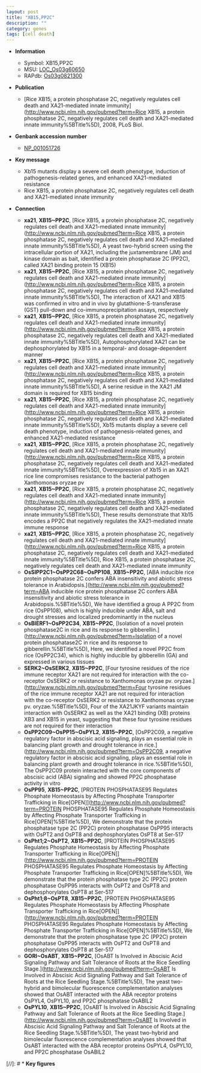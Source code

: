 ```yaml
---
layout: post
title: "XB15,PP2C"
description: ""
category: genes
tags: [cell death]
---
```


* **Information**  
    + Symbol: XB15,PP2C  
    + MSU: [LOC_Os03g60650](http://rice.uga.edu/cgi-bin/ORF_infopage.cgi?orf=LOC_Os03g60650)  
    + RAPdb: [Os03g0821300](http://rapdb.dna.affrc.go.jp/viewer/gbrowse_details/irgsp1?name=Os03g0821300)  

* **Publication**  
    + [Rice XB15, a protein phosphatase 2C, negatively regulates cell death and XA21-mediated innate immunity](http://www.ncbi.nlm.nih.gov/pubmed?term=Rice XB15, a protein phosphatase 2C, negatively regulates cell death and XA21-mediated innate immunity%5BTitle%5D), 2008, PLoS Biol.

* **Genbank accession number**  
    + [NP_001051726](http://www.ncbi.nlm.nih.gov/nuccore/NP_001051726)

* **Key message**  
    + Xb15 mutants display a severe cell death phenotype, induction of pathogenesis-related genes, and enhanced XA21-mediated resistance
    + Rice XB15, a protein phosphatase 2C, negatively regulates cell death and XA21-mediated innate immunity

* **Connection**  
    + __xa21__, __XB15~PP2C__, [Rice XB15, a protein phosphatase 2C, negatively regulates cell death and XA21-mediated innate immunity](http://www.ncbi.nlm.nih.gov/pubmed?term=Rice XB15, a protein phosphatase 2C, negatively regulates cell death and XA21-mediated innate immunity%5BTitle%5D), A yeast two-hybrid screen using the intracellular portion of XA21, including the juxtamembrane (JM) and kinase domain as bait, identified a protein phosphatase 2C (PP2C), called XA21 binding protein 15 (XB15)
    + __xa21__, __XB15~PP2C__, [Rice XB15, a protein phosphatase 2C, negatively regulates cell death and XA21-mediated innate immunity](http://www.ncbi.nlm.nih.gov/pubmed?term=Rice XB15, a protein phosphatase 2C, negatively regulates cell death and XA21-mediated innate immunity%5BTitle%5D), The interaction of XA21 and XB15 was confirmed in vitro and in vivo by glutathione-S-transferase (GST) pull-down and co-immunoprecipitation assays, respectively
    + __xa21__, __XB15~PP2C__, [Rice XB15, a protein phosphatase 2C, negatively regulates cell death and XA21-mediated innate immunity](http://www.ncbi.nlm.nih.gov/pubmed?term=Rice XB15, a protein phosphatase 2C, negatively regulates cell death and XA21-mediated innate immunity%5BTitle%5D), Autophosphorylated XA21 can be dephosphorylated by XB15 in a temporal- and dosage-dependent manner
    + __xa21__, __XB15~PP2C__, [Rice XB15, a protein phosphatase 2C, negatively regulates cell death and XA21-mediated innate immunity](http://www.ncbi.nlm.nih.gov/pubmed?term=Rice XB15, a protein phosphatase 2C, negatively regulates cell death and XA21-mediated innate immunity%5BTitle%5D), A serine residue in the XA21 JM domain is required for XB15 binding
    + __xa21__, __XB15~PP2C__, [Rice XB15, a protein phosphatase 2C, negatively regulates cell death and XA21-mediated innate immunity](http://www.ncbi.nlm.nih.gov/pubmed?term=Rice XB15, a protein phosphatase 2C, negatively regulates cell death and XA21-mediated innate immunity%5BTitle%5D), Xb15 mutants display a severe cell death phenotype, induction of pathogenesis-related genes, and enhanced XA21-mediated resistance
    + __xa21__, __XB15~PP2C__, [Rice XB15, a protein phosphatase 2C, negatively regulates cell death and XA21-mediated innate immunity](http://www.ncbi.nlm.nih.gov/pubmed?term=Rice XB15, a protein phosphatase 2C, negatively regulates cell death and XA21-mediated innate immunity%5BTitle%5D), Overexpression of Xb15 in an XA21 rice line compromises resistance to the bacterial pathogen Xanthomonas oryzae pv
    + __xa21__, __XB15~PP2C__, [Rice XB15, a protein phosphatase 2C, negatively regulates cell death and XA21-mediated innate immunity](http://www.ncbi.nlm.nih.gov/pubmed?term=Rice XB15, a protein phosphatase 2C, negatively regulates cell death and XA21-mediated innate immunity%5BTitle%5D), These results demonstrate that Xb15 encodes a PP2C that negatively regulates the XA21-mediated innate immune response
    + __xa21__, __XB15~PP2C__, [Rice XB15, a protein phosphatase 2C, negatively regulates cell death and XA21-mediated innate immunity](http://www.ncbi.nlm.nih.gov/pubmed?term=Rice XB15, a protein phosphatase 2C, negatively regulates cell death and XA21-mediated innate immunity%5BTitle%5D), Rice XB15, a protein phosphatase 2C, negatively regulates cell death and XA21-mediated innate immunity
    + __OsSIPP2C1~OsPP2C68~OsPP108__, __XB15~PP2C__, [ABA inducible rice protein phosphatase 2C confers ABA insensitivity and abiotic stress tolerance in Arabidopsis.](http://www.ncbi.nlm.nih.gov/pubmed?term=ABA inducible rice protein phosphatase 2C confers ABA insensitivity and abiotic stress tolerance in Arabidopsis.%5BTitle%5D), We have identified a group A PP2C from rice (OsPP108), which is highly inducible under ABA, salt and drought stresses and localized predominantly in the nucleus
    + __OsBIERF1~OsPP2C34__, __XB15~PP2C__, [Isolation of a novel protein phosphatase2C in rice and its response to gibberellin.](http://www.ncbi.nlm.nih.gov/pubmed?term=Isolation of a novel protein phosphatase2C in rice and its response to gibberellin.%5BTitle%5D),  Here, we identified a novel PP2C from rice (OsPP2C34), which is highly inducible by gibberellin (GA) and expressed in various tissues
    + __SERK2~OsSERK2__, __XB15~PP2C__, [Four tyrosine residues of the rice immune receptor XA21 are not required for interaction with the co-receptor OsSERK2 or resistance to Xanthomonas oryzae pv. oryzae.](http://www.ncbi.nlm.nih.gov/pubmed?term=Four tyrosine residues of the rice immune receptor XA21 are not required for interaction with the co-receptor OsSERK2 or resistance to Xanthomonas oryzae pv. oryzae.%5BTitle%5D),  Four of the XA21JKYF variants maintain interaction with OsSERK2 as well as the XA21 binding (XB) proteins XB3 and XB15 in yeast, suggesting that these four tyrosine residues are not required for their interaction
    + __OsPP2C09~OsPP15~OsPYL2__, __XB15~PP2C__, [OsPP2C09, a negative regulatory factor in abscisic acid signaling, plays an essential role in balancing plant growth and drought tolerance in rice.](http://www.ncbi.nlm.nih.gov/pubmed?term=OsPP2C09, a negative regulatory factor in abscisic acid signaling, plays an essential role in balancing plant growth and drought tolerance in rice.%5BTitle%5D),  The OsPP2C09 protein interacted with the core components of abscisic acid (ABA) signaling and showed PP2C phosphatase activity in vitro
    + __OsPP95__, __XB15~PP2C__, [PROTEIN PHOSPHATASE95 Regulates Phosphate Homeostasis by Affecting Phosphate Transporter Trafficking in Rice[OPEN]](http://www.ncbi.nlm.nih.gov/pubmed?term=PROTEIN PHOSPHATASE95 Regulates Phosphate Homeostasis by Affecting Phosphate Transporter Trafficking in Rice[OPEN]%5BTitle%5D),  We demonstrate that the protein phosphatase type 2C (PP2C) protein phosphatase OsPP95 interacts with OsPT2 and OsPT8 and dephosphorylates OsPT8 at Ser-517
    + __OsPht1;2~OsPT2__, __XB15~PP2C__, [PROTEIN PHOSPHATASE95 Regulates Phosphate Homeostasis by Affecting Phosphate Transporter Trafficking in Rice[OPEN]](http://www.ncbi.nlm.nih.gov/pubmed?term=PROTEIN PHOSPHATASE95 Regulates Phosphate Homeostasis by Affecting Phosphate Transporter Trafficking in Rice[OPEN]%5BTitle%5D),  We demonstrate that the protein phosphatase type 2C (PP2C) protein phosphatase OsPP95 interacts with OsPT2 and OsPT8 and dephosphorylates OsPT8 at Ser-517
    + __OsPht1;8~OsPT8__, __XB15~PP2C__, [PROTEIN PHOSPHATASE95 Regulates Phosphate Homeostasis by Affecting Phosphate Transporter Trafficking in Rice[OPEN]](http://www.ncbi.nlm.nih.gov/pubmed?term=PROTEIN PHOSPHATASE95 Regulates Phosphate Homeostasis by Affecting Phosphate Transporter Trafficking in Rice[OPEN]%5BTitle%5D),  We demonstrate that the protein phosphatase type 2C (PP2C) protein phosphatase OsPP95 interacts with OsPT2 and OsPT8 and dephosphorylates OsPT8 at Ser-517
    + __GORI~OsABT__, __XB15~PP2C__, [OsABT Is Involved in Abscisic Acid Signaling Pathway and Salt Tolerance of Roots at the Rice Seedling Stage.](http://www.ncbi.nlm.nih.gov/pubmed?term=OsABT Is Involved in Abscisic Acid Signaling Pathway and Salt Tolerance of Roots at the Rice Seedling Stage.%5BTitle%5D),  The yeast two-hybrid and bimolecular fluorescence complementation analyses showed that OsABT interacted with the ABA receptor proteins OsPYL4, OsPYL10, and PP2C phosphatase OsABIL2
    + __OsPYL10__, __XB15~PP2C__, [OsABT Is Involved in Abscisic Acid Signaling Pathway and Salt Tolerance of Roots at the Rice Seedling Stage.](http://www.ncbi.nlm.nih.gov/pubmed?term=OsABT Is Involved in Abscisic Acid Signaling Pathway and Salt Tolerance of Roots at the Rice Seedling Stage.%5BTitle%5D),  The yeast two-hybrid and bimolecular fluorescence complementation analyses showed that OsABT interacted with the ABA receptor proteins OsPYL4, OsPYL10, and PP2C phosphatase OsABIL2

[//]: # * **Key figures**  



